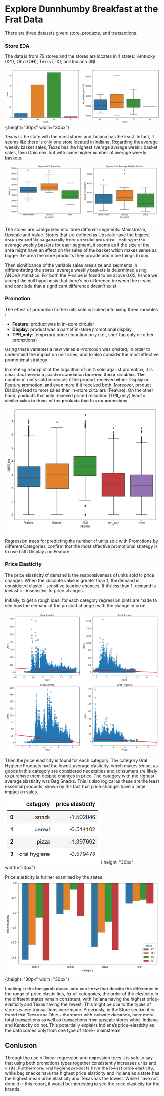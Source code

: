 # Explore Dunnhumby Breakfast at the Frat Data 
There are three datasets given: store, products, and transactions.
 

### Store EDA
The data is from 79 stores and the stores are locates in 4 states: Kentucky (KY), Ohio (OH), Texas (TX), and Indiana (IN).

![img_2.png](Image/img_2.png){:height="30px" width="30px"}

Texas is the state with the most stores and Indiana has the least. In fact, it seems like there is only one 
store located in Indiana. Regarding the average weekly basket sales, Texas has the highest average average weekly basket sales, 
then Ohio next but with some higher number of average weekly baskets.

![img_3.png](Image/img_3.png)

The stores are categorized into three different segments: Mainstream, Upscale and Value. Stores that are defined as Upscale 
have the biggest area size and Value generally have a smaller area size. Looking at the average weekly baskets for each segment, it seems as if the size of 
the area might have an effect on the sales of the basket which makes sense as bigger the area the more products they 
provide and more things to buy. 

Then significance of the variable sales area size and segments in differentiating the stores' average weekly baskets is determined using ANOVA statistics. 
For both the P-value is found to be above 0.05, hence we accept the null hypothesis that there's no difference between the means and 
conclude that a significant difference doesn't exist

### Promotion
The effect of promotion to the units sold is looked into using three variables : 
* **Feature**: product was in in-store circular
* **Display**: product was a part of in-store promotional display
* **TPR_only**: temporary price reduction only (i.e., shelf tag only no other promotions)

Using these variables a new variable Promotion was created, in order to understand the impact on unit sales, 
and to also consider the most effective promotional strategy.

In creating a boxplot of the logarithm of units sold against promotion, it is clear that there 
is a positive correlation between these variables. The number of units sold increases if the 
product received either Display or Feature promotion, and even more if it received both. 
Moreover, product Displays lead to more sales than in-store circulars (Feature). On the other hand, products that only recieved
priced reduction (TPR_only) lead to similar sales to those of the products that has no promotions.

![img_4.png](Image/img_4.png)

Regression trees for predicting the number of units sold with Promotions by different 
Categories, confirm that the most effective promotional strategy is to use both Display and 
Feature. 

### Price Elasticity 
The price elasticity of demand is the responsiveness of units sold to price changes. When the 
absolute value is greater than 1, the demand is considered elastic - sensitive to price changes. 
If it’sless than 1, demand is inelastic - insensitive to price changes. 

Initially, to get a rough idea, for each category regression plots are made to see how the demand of the product changes
with the change in price. 

![img_6.png](Image/img_6.png)

Then the price elasticity is found for each category. The category Oral Hygiene Products had the lowest average elasticity, which makes sense, as 
goods in this category are considered necessities and consumers are likely to purchase them 
despite changes in price. The category with the highest average elasticity was Bag Snacks. This 
is also logical as these are the least essential products, shown by the fact that price changes 
have a large impact on sales.

![img_7.png](Image/img_7.png){:height="30px" width="30px"}

Price elasticity is further examined by the states. 
![img_8.png](Image/img_8.png){:height="30px" width="30px"}

Looking at the bar graph above, one can know that despite the difference in the range of price 
elasticities, for all categories, the order of 
the elasticity in the different states remain 
consistent, with Indiana having the highest 
price-elasticity and Texas having the lowest. 
This might be due to the types of stores 
where transactions were made. Previously, in the Store section it is found that 
Texas and 
Ohio - the states with inelastic demands, 
have more total transactions as well as 
transactions from upscale stores which 
Indiana and Kentucky do not. This 
potentially explains Indiana’s price-elasticity 
as the data comes only from one type of 
store - mainstream.

## Conlusion 
Through the use of linear regression and regression trees it is safe to say that using both promotions 
types together consistently increases units and visits. Furthermore, oral hygiene products have 
the lowest price elasticity, while bag snacks have the highest price elasticity and Indiana as a 
state has the highest mean price elasticity and Texas has the lowest. While I have not done it in this report, it would
be interesting to see the price elasticity for the brands. 

